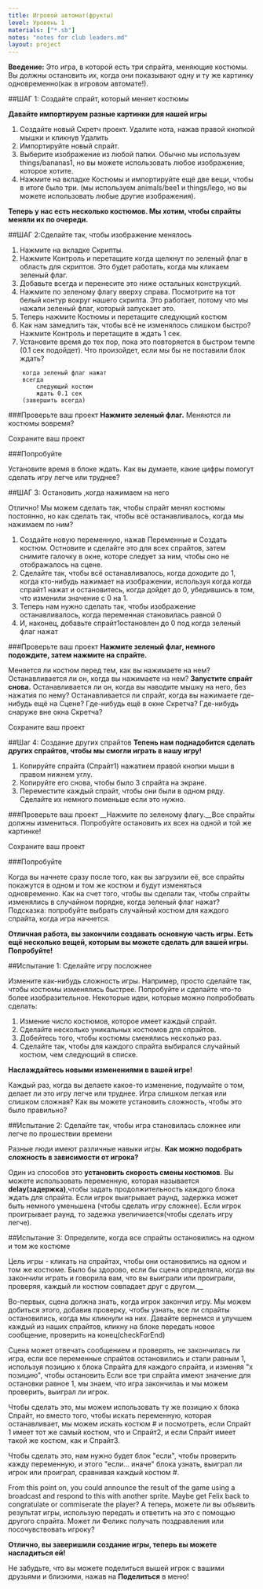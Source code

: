 ```yaml
---
title: Игровой автомат(фрукты)
level: Уровень 1
materials: ["*.sb"]
notes: "notes for club leaders.md"
layout: project
---
```


__Введение:__
Это игра, в которой есть три спрайта, меняющие костюмы. Вы должны остановить их, когда они показывают одну и ту же картинку одновременно(как в игровом автомате!).

##ШАГ 1: Создайте спрайт, который меняет костюмы

__Давайте импортируем разные картинки для нашей игры__ 

1. Создайте новый Скретч проект. Удалите кота, нажав правой кнопкой мышки и кликнув Удалить
2. Импортируйте новый спрайт.
3. Выберите изображение из любой папки. Обычно мы используем things/bananas1, но вы можете использовать любое изображение, которое хотите.
4. Нажмите на вкладке Костюмы и импортируйте ещё две вещи, чтобы в итоге было три. (мы используем animals/bee1 и things/lego, но вы можете использовать любые другие изображения).


__Теперь у нас есть несколько костюмов. Мы хотим, чтобы спрайты меняли их по очереди.__ 

##ШАГ 2:Сделайте так, чтобы изображение менялось

1. Нажмите на вкладке Скрипты.
2. Нажмите Контроль и перетащите когда щелкнут по зеленый флаг в область для скриптов. Это будет работать, когда мы кликаем зеленый флаг.
3. Добавьте всегда и перенесите это ниже остальных конструкций.
4. Нажмите по зеленому флагу вверху справа. Посмотрите на тот белый контур вокруг нашего скрипта. Это работает, потому что мы нажали зеленый флаг, который запускает это. 
5. Теперь нажмите Костюмы и перетащите следующий костюм
6. Как нам замедлить так, чтобы всё не изменялось слишком быстро? Нажмите Контроль и перетащите в ждать 1 сек.
7. Установите время до тех пор, пока это повторяется в быстром темпе (0.1 сек подойдет). Что произойдет, если мы бы не поставили блок ждать?

```
	когда зеленый флаг нажат
	всегда		
		следующий костюм
		ждать 0.1 сек
	(завершить всегда)
```

###Проверьте ваш проект
__Нажмите зеленый флаг.__ 
Меняются ли костюмы вовремя?

Сохраните ваш проект

###Попробуйте

Установите время в блоке ждать. Как вы думаете, какие цифры помогут сделать игру легче или труднее?

##ШАГ 3: Остановить ,когда нажимаем на него 

Отлично! Мы можем сделать так, чтобы спрайт менял костюмы постоянно, но как сделать так, чтобы всё останавливалось, когда мы нажимаем по ним?

1. Создайте новую переменную, нажав Переменные и Создать костюм. Остновите и сделайте это для всех спрайтов, затем снимите галочку в окне, которе следует за ним, чтобы оно не отображалось на сцене.
2. Сделайте так, чтобы всё останавливалось, когда доходите до 1, когда кто-нибудь нажимает на изображении, используя когда когда спрайт1 нажат и остановитесь, когда дойдет до 0, убедившись в том, что изменили значение с 0 на 1.
3. Теперь нам нужно сделать так, чтобы изображение останавливалось, когда переменная становилась равной 0
4. И, наконец, добавьте спрайт1остановлен до 0 под когда зеленый флаг нажат

###Проверьте ваш проект
__Нажмите зеленый флаг, немного подождите, затем нажмите на спрайте.__  

Меняется ли костюм перед тем, как вы нажимаете на нем?
Останавливается ли он, когда вы нажимаете на нем?
__Запустите спрайт снова.__ Останавливается ли он, когда вы наводите мышку на него, без нажатия по нему? Останавливается ли спрайт, когда вы нажимаете где-нибудь ещё на Сцене? Где-нибудь ещё в окне Скретча? Где-нибудь снаруже вне окна Скретча?

Сохраните ваш проект

##Шаг 4: Создание других спрайтов
__Тепень нам поднадобится сделать других спрайтов, чтобы мы смогли играть в нашу игру!__

1. Копируйте спрайта (Спрайт1) нажатием правой кнопки мыши в правом нижнем углу.
2. Копируйте его снова, чтобы было 3 спрайта на экране.
3. Переместите каждый спрайт, чтобы они были в одном ряду. Сделайте их немного поменьше если это нужно.

###Проверьте ваш проект
__Нажмите по зеленому флагу.__Все спрайты должны измениться. Попробуйте остановить их всех на одной и той же картинке!

Сохраните ваш проект

###Попробуйте

Когда вы начнете сразу после того, как вы загрузили её, все спрайты покажутся в одном и том же костюм и будут изменяться одновременно. Как на счет того, чтобы вы сделали так, чтобы спрайты изменялись в случайном порядке, когда зеленый флаг нажат?
Подсказка: попробуйте выбрать случайный костюм для каждого спрайта, когда игра начнется.

__Отличная работа, вы закончили создавать основную часть игры. Есть ещё несколько вещей, которым вы можете сделать для вашей игры. Попробуйте!__


##Испытание 1: Сделайте игру посложнее

Измените как-нибудь сложность игры. Например, просто сделайте так, чтобы костюмы изменялись быстрее. Попробуйте и сделайте что-то более изобразительное. Некоторые идеи, которые можно попробобвать сделать:

1. Измение число костюмов, которое имеет каждый спрайт.
2. Сделайте несколько уникальных костюмов для спрайтов.
3. Добейтесь того, чтобы костюмы сменялись несколько раз.
4. Сделайте так, чтобы для каждого спрайта выбирался случайный костюм, чем следующий в списке.

__Наслаждайтесь новыми изменениями в вашей игре!__

Каждый раз, когда вы делаете какое-то изменение, подумайте о том, делает ли это игру легче или труднее. Игра слишком легкая или слишком сложная? Как вы можете установить сложность, чтобы это было правильно?


##Испытание 2: Сделайте так, чтобы игра становилась сложнее или легче по прошествии времени

Разные люди имеют различные навыки игры. __Как можно подобрать сложность в зависимости от игрока?__

Один из способов это __установить скорость смены костюмов__. Вы можете использовать переменную, которая называется __delay(задержка)__,чтобы задать продолжительность каждого блока ждать для спрайта. Если игрок выигрывает раунд, задержка может быть немного уменьшена (чтобы сделать игру сложнее). Если игрок проигрывает раунд, то задежка увеличиается(чтобы сделать игру легче).

##Испытание 3: Определите, когда все спрайты остановились на одном и том же костюме

Цель игры - кликать на спрайтах, чтобы они остановились на одном и том же костюме. Было бы здорово, если бы сцена определяла, когда вы закончили играть и говорила вам, что вы выиграли или проиграли, проверяя, каждый ли костюм совпадает друг с другом.__

Во-первых, сцена должна знать, когда игрок закончил игру. Мы можем добиться этого, добавив проверку, чтобы узнать, все ли спрайты остановились, когда мы кликнули на них. Давайте вернемся и улучшем каждый из наших спрайтов, кликну на блоке передать новое сообщение, проверить на конец(checkForEnd)

Сцена может отвечать сообщением и проверять, не закончилась ли игра, если все переменные спрайтов остановились и стали равным 1, используя позицию х блока Спрайта для каждого спрайта, и изменяя "х позицию", чтобы остановить Если все три спрайта имеют значение для остановки равное 1, мы знаем, что игра закончилаь и мы можем проверить, выиграл ли игрок.

Чтобы сделать это, мы можем использовать ту же позицию х блока Спрайт, но вместо того, чтобы искать переменную, которая останавливает, мы можем искать костюм # и посмотреть, если Спрайт 1 имеет тот же самый костюм, что и Спрайт2, и если Спрайт имеет такой же костюм, как и Спрайт3.

Чтобы сделать это, нам нужно будет блок "если", чтобы проверить кажду переменную, и этого "если... иначе" блока узнать, выиграл ли игрок или проиграл, сравнивая каждый костюм #.

From this point on, you could announce the result of the game using a broadcast and respond to this with another sprite. Maybe get Felix back to congratulate or commiserate the player? А теперь, можете ли вы объявить результат игры, использую передать и ответить на это с помощью другого спрайта. Может ли Феликс получать поздравления или посочувствовать игроку?


__Отлично, вы заверишили создание игры, теперь вы можете насладиться ей!__

Не забудьте, что вы можете поделиться вышей игрок с вашими друзьями и близкими, нажав на __Поделиться__ в меню!